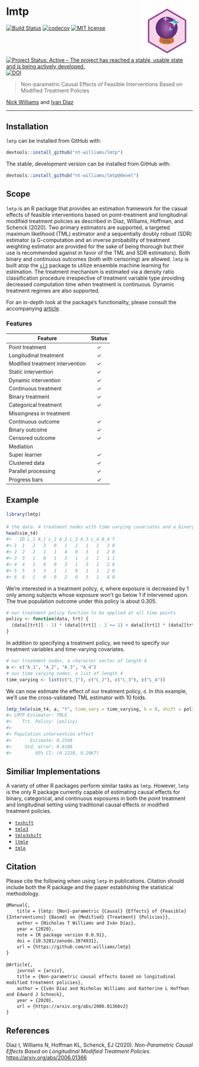 
<!-- README.md is generated from README.Rmd. Please edit that file -->

# lmtp <img src='man/figures/lmtp.png' align="right" height="139" /></a>

<!-- badges: start -->

[![Build
Status](https://travis-ci.com/nt-williams/lmtp.svg?token=DA4a53nWMx6q9LisKdRD&branch=master)](https://travis-ci.com/nt-williams/lmtp)
[![codecov](https://codecov.io/gh/nt-williams/lmtp/branch/master/graph/badge.svg?token=TFQNTischL)](https://codecov.io/gh/nt-williams/lmtp)
[![MIT
license](http://img.shields.io/badge/license-MIT-brightgreen.svg)](http://opensource.org/licenses/MIT)
[![Project Status: Active – The project has reached a stable, usable
state and is being actively
developed.](https://www.repostatus.org/badges/latest/active.svg)](https://www.repostatus.org/#active)
[![DOI](https://zenodo.org/badge/251356023.svg)](https://zenodo.org/badge/latestdoi/251356023)
<!-- badges: end -->

> Non-parametric Causal Effects of Feasible Interventions Based on
> Modified Treatment Policies

[Nick Williams](https://nicholastwilliams.com) and [Ivan
Diaz](https://idiaz.xyz)

-----

## Installation

`lmtp` can be installed from GitHub with:

``` r
devtools::install_github("nt-williams/lmtp")
```

The stable, development version can be installed from GitHub with:

``` r
devtools::install_github("nt-williams/lmtp@devel")
```

## Scope

`lmtp` is an R package that provides an estimation framework for the
casual effects of feasible interventions based on point-treatment and
longitudinal modified treatment policies as described in Diaz, Williams,
Hoffman, and Schenck (2020). Two primary estimators are supported, a
targeted maximum likelihood (TML) estimator and a sequentially doubly
robust (SDR) estimator (a G-computation and an inverse probability of
treatment weighting estimator are provided for the sake of being
thorough but their use is recommended against in favor of the TML and
SDR estimators). Both binary and continuous outcomes (both with
censoring) are allowed. `lmtp` is built atop the
[`sl3`](https://github.com/tlverse/sl3) package to utilize ensemble
machine learning for estimation. The treatment mechanism is estimated
via a density ratio classification procedure irrespective of treatment
variable type providing decreased computation time when treatment is
continuous. Dynamic treatment regimes are also supported.

For an in-depth look at the package’s functionality, please consult the
accompanying
[article](https://htmlpreview.github.io/?https://gist.githubusercontent.com/nt-williams/ddd44c48390b8d976fad71750e48d8bf/raw/45db700a02bf92e2a55790e60ed48266a97ca4e7/intro-lmtp.html).

### Features

| Feature                         | Status |
| ------------------------------- | :----: |
| Point treatment                 |   ✓    |
| Longitudinal treatment          |   ✓    |
| Modified treatment intervention |   ✓    |
| Static intervention             |   ✓    |
| Dynamic intervention            |   ✓    |
| Continuous treatment            |   ✓    |
| Binary treatment                |   ✓    |
| Categorical treatment           |   ✓    |
| Missingness in treatment        |        |
| Continuous outcome              |   ✓    |
| Binary outcome                  |   ✓    |
| Censored outcome                |   ✓    |
| Mediation                       |        |
| Super learner                   |   ✓    |
| Clustered data                  |   ✓    |
| Parallel processing             |   ✓    |
| Progress bars                   |   ✓    |

## Example

``` r
library(lmtp)

# the data: 4 treatment nodes with time varying covariates and a binary outcome
head(sim_t4)
#>   ID L_1 A_1 L_2 A_2 L_3 A_3 L_4 A_4 Y
#> 1  1   2   3   0   1   1   1   1   3 0
#> 2  2   2   1   1   4   0   3   1   2 0
#> 3  3   1   0   1   3   1   2   1   1 1
#> 4  4   1   0   0   3   1   3   1   2 0
#> 5  5   3   3   1   1   0   1   1   2 0
#> 6  6   1   0   0   2   0   3   1   4 0
```

We’re interested in a treatment policy, `d`, where exposure is decreased
by 1 only among subjects whose exposure won’t go below 1 if intervened
upon. The true population outcome under this policy is about 0.305.

``` r
# our treatment policy function to be applied at all time points
policy <- function(data, trt) {
  (data[[trt]] - 1) * (data[[trt]] - 1 >= 1) + data[[trt]] * (data[[trt]] - 1 < 1)
}
```

In addition to specifying a treatment policy, we need to specify our
treatment variables and time-varying covariates.

``` r
# our treatment nodes, a character vector of length 4
a <- c("A_1", "A_2", "A_3", "A_4")
# our time varying nodes, a list of length 4
time_varying <- list(c("L_1"), c("L_2"), c("L_3"), c("L_4"))
```

We can now estimate the effect of our treatment policy, `d`. In this
example, we’ll use the cross-validated TML estimator with 10 folds.

``` r
lmtp_tmle(sim_t4, a, "Y", time_vary = time_varying, k = 0, shift = policy, folds = 10)
#> LMTP Estimator: TMLE
#>    Trt. Policy: (policy)
#> 
#> Population intervention effect
#>       Estimate: 0.2598
#>     Std. error: 0.0188
#>         95% CI: (0.2228, 0.2967)
```

## Similiar Implementations

A variety of other R packages perform similar tasks as `lmtp`. However,
`lmtp` is the only R package currently capable of estimating causal
effects for binary, categorical, and continuous exposures in both the
point treatment and longitudinal setting using traditional causal
effects or modified treatment policies.

  - [`txshift`](https://github.com/nhejazi/txshift)  
  - [`tmle3`](https://github.com/tlverse/tmle3)  
  - [`tmle3shift`](https://github.com/tlverse/tmle3shift)
  - [`ltmle`](https://cran.r-project.org/web/packages/ltmle/index.html)  
  - [`tmle`](https://cran.r-project.org/web/packages/tmle/index.html)

## Citation

Please cite the following when using `lmtp` in publications. Citation
should include both the R package and the paper establishing the
statistical methodology.

    @Manual{,
        title = {lmtp: {Non}-parametric {Causal} {Effects} of {Feasible} {Interventions} {Based} on {Modified} {Treatment} {Policies}},
        author = {Nicholas T Williams and Iván Díaz},
        year = {2020},
        note = {R package version 0.0.91},
        doi = {10.5281/zenodo.3874931}, 
        url = {https://github.com/nt-williams/lmtp}
    }
    
    @Article{,
        journal = {arxiv},
        title = {Non-parametric causal effects based on longitudinal modified treatment policies},
        author = {Iván Díaz and Nicholas Williams and Katherine L Hoffman and Edward J Schneck},
        year = {2020},
        url = {https://arxiv.org/abs/2006.01366v2}
    }

## References

Diaz I, Williams N, Hoffman KL, Schenck, EJ (2020). *Non-Parametric
Causal Effects Based on Longitudinal Modified Treatment Policies*.
<https://arxiv.org/abs/2006.01366>
